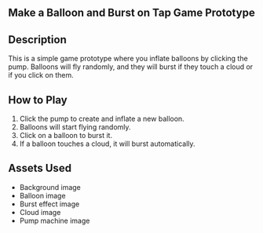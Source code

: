 ## Make a Balloon and Burst on Tap Game Prototype

## Description
This is a simple game prototype where you inflate balloons by clicking the pump. Balloons will fly randomly, and they will burst if they touch a cloud or if you click on them.

## How to Play
1. Click the pump to create and inflate a new balloon.
2. Balloons will start flying randomly.
3. Click on a balloon to burst it.
4. If a balloon touches a cloud, it will burst automatically.

## Assets Used
- Background image
- Balloon image
- Burst effect image
- Cloud image
- Pump machine image
